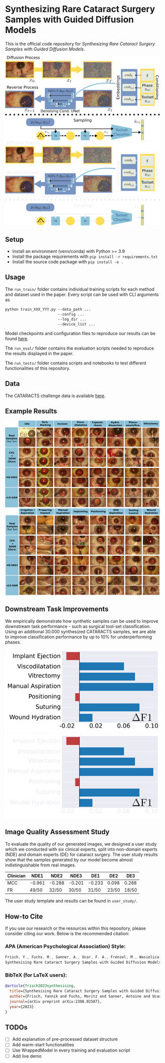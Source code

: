 # Synthesizing Rare Cataract Surgery Samples with Guided Diffusion Models

This is the official code repository for *Synthesizing Rare Cataract Surgery Samples with Guided Diffusion Models*.

![](figures/model.png#gh-light-mode-only)
![](figures/model_dark_mode.png#gh-dark-mode-only)

## Setup
* Install an environment (venv/conda) with Python >= 3.9
* Install the package requirements with ```pip install -r requirements.txt```
* Install the source code package with ```pip install -e .```

## Usage

The ```run_train/``` folder contains individual training scripts for each method and dataset used in the paper.
Every script can be used with CLI arguments as
```
python train_XXX_YYY.py --data_path ... 
                        --config ... 
                        --log_dir ... 
                        --device_list ...
```

Model checkpoints and configuration files to reproduce our results can be found [here](https://drive.google.com/drive/folders/1w-WSwbHDmg-ltMaoiKuPTYBGrWJOZqcw?usp=sharing).

The ```run_eval/``` folder contains the evaluation scripts needed to reproduce the results displayed in the paper.

The ```run_tests/``` folder contains scripts and notebooks to test different functionalities of this repository.

## Data

The CATARACTS challenge data is available [here](https://cataracts.grand-challenge.org/).

## Example Results

![](figures/qual_examples_test_set.png)

## Downstream Task Improvements

We empirically demonstrate how synthetic samples can be used to improve downstream task performance - such as surgical tool-set classification.
Using an additional 30.000 synthesized CATARACTS samples, we are able to improve classification performance by up to 10% for underperforming phases.

![](figures/performance_change.png#gh-light-mode-only)
![](figures/performance_change_dark_mode.png#gh-dark-mode-only)

## Image Quality Assessment Study

To evaluate the quality of our generated images, we designed a user study which we conducted with six clinical experts, split into non-domain experts (NDE) and domain experts (DE) for cataract surgery. The user study results show that the samples generated by our model become almost indistinguishable from real images.

| Clinician | NDE1 | NDE2 | NDE3 | DE1 | DE2 | DE3 |
|-----------|------|------|------|-----|-----|-----|
| MCC       | -0.961| -0.288 | -0.201 | -0.233 | 0.098 | 0.288 |
| FR        | 49/50 | 32/50 | 30/50 | 31/50 | 23/50 | 18/50 |

The user study template and results can be found in ```user_study/```.

## How-to Cite

If you use our research or the resources within this repository,
please consider citing our work. Below is the recommended citation:

### APA (American Psychological Association) Style:

```swift
Frisch, Y., Fuchs, M., Sanner, A., Ucar, F. A., Frenzel, M., Wasielica-Poslednik, J., ... & Mukhopadhyay, A. (2023).
Synthesising Rare Cataract Surgery Samples with Guided Diffusion Models. arXiv preprint arXiv:2308.02587.
```

### BibTeX (for LaTeX users):

```bibtex
@article{frisch2023synthesising,
  title={Synthesising Rare Cataract Surgery Samples with Guided Diffusion Models},
  author={Frisch, Yannik and Fuchs, Moritz and Sanner, Antoine and Ucar, Felix Anton and Frenzel, Marius and Wasielica-Poslednik, Joana and Gericke, Adrian and Wagner, Felix Mathias and Dratsch, Thomas and Mukhopadhyay, Anirban},
  journal={arXiv preprint arXiv:2308.02587},
  year={2023}
}
```

## TODOs

* [ ] Add explanation of pre-processed dataset structure 
* [ ] Add warm-start functionalities
* [ ] Use WrappedModel in every training and evaluation script
* [ ] Add live demo
